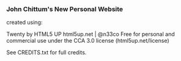 ### John Chittum's New Personal Website ###

created using:

Twenty by HTML5 UP
html5up.net | @n33co
Free for personal and commercial use under the CCA 3.0 license (html5up.net/license)

See CREDITS.txt for full credits.